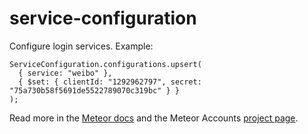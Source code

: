 # service-configuration

Configure login services. Example:

```
ServiceConfiguration.configurations.upsert(
  { service: "weibo" },
  { $set: { clientId: "1292962797", secret: "75a730b58f5691de5522789070c319bc" } }
);
```

Read more in the [Meteor
docs](http://docs.meteor.com/#meteor_loginwithexternalservice) and the
Meteor Accounts [project page](https://www.meteor.com/accounts).
